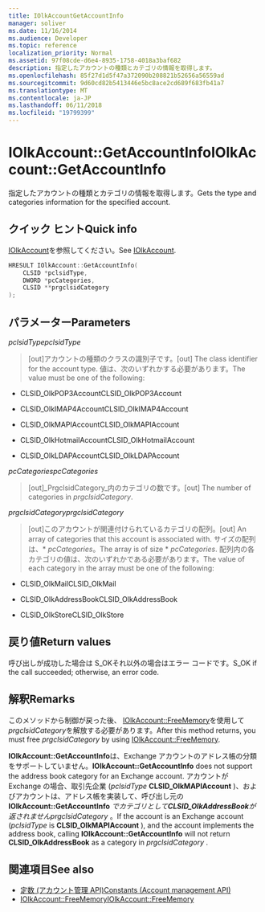 ```yaml
---
title: IOlkAccountGetAccountInfo
manager: soliver
ms.date: 11/16/2014
ms.audience: Developer
ms.topic: reference
localization_priority: Normal
ms.assetid: 97f08cde-d6e4-8935-1758-4018a3baf682
description: 指定したアカウントの種類とカテゴリの情報を取得します。
ms.openlocfilehash: 85f27d1d5f47a372090b208821b52656a56559ad
ms.sourcegitcommit: 9d60cd82b5413446e5bc8ace2cd689f683fb41a7
ms.translationtype: MT
ms.contentlocale: ja-JP
ms.lasthandoff: 06/11/2018
ms.locfileid: "19799399"
---
```

# <a name="iolkaccountgetaccountinfo"></a><span data-ttu-id="80fd4-103">IOlkAccount::GetAccountInfo</span><span class="sxs-lookup"><span data-stu-id="80fd4-103">IOlkAccount::GetAccountInfo</span></span>

<span data-ttu-id="80fd4-104">指定したアカウントの種類とカテゴリの情報を取得します。</span><span class="sxs-lookup"><span data-stu-id="80fd4-104">Gets the type and categories information for the specified account.</span></span>
  
## <a name="quick-info"></a><span data-ttu-id="80fd4-105">クイック ヒント</span><span class="sxs-lookup"><span data-stu-id="80fd4-105">Quick info</span></span>

<span data-ttu-id="80fd4-106">[IOlkAccount](iolkaccount.md)を参照してください。</span><span class="sxs-lookup"><span data-stu-id="80fd4-106">See [IOlkAccount](iolkaccount.md).</span></span>
  
```cpp
HRESULT IOlkAccount::GetAccountInfo(  
    CLSID *pclsidType, 
    DWORD *pcCategories, 
    CLSID **prgclsidCategory 
);

```

## <a name="parameters"></a><span data-ttu-id="80fd4-107">パラメーター</span><span class="sxs-lookup"><span data-stu-id="80fd4-107">Parameters</span></span>

<span data-ttu-id="80fd4-108">_pclsidType_</span><span class="sxs-lookup"><span data-stu-id="80fd4-108">_pclsidType_</span></span>
  
> <span data-ttu-id="80fd4-109">[out]アカウントの種類のクラスの識別子です。</span><span class="sxs-lookup"><span data-stu-id="80fd4-109">[out] The class identifier for the account type.</span></span> <span data-ttu-id="80fd4-110">値は、次のいずれかする必要があります。</span><span class="sxs-lookup"><span data-stu-id="80fd4-110">The value must be one of the following:</span></span>
    
   - <span data-ttu-id="80fd4-111">CLSID_OlkPOP3Account</span><span class="sxs-lookup"><span data-stu-id="80fd4-111">CLSID_OlkPOP3Account</span></span> 
    
   - <span data-ttu-id="80fd4-112">CLSID_OlkIMAP4Account</span><span class="sxs-lookup"><span data-stu-id="80fd4-112">CLSID_OlkIMAP4Account</span></span> 
    
   - <span data-ttu-id="80fd4-113">CLSID_OlkMAPIAccount</span><span class="sxs-lookup"><span data-stu-id="80fd4-113">CLSID_OlkMAPIAccount</span></span> 
    
   - <span data-ttu-id="80fd4-114">CLSID_OlkHotmailAccount</span><span class="sxs-lookup"><span data-stu-id="80fd4-114">CLSID_OlkHotmailAccount</span></span> 
    
   - <span data-ttu-id="80fd4-115">CLSID_OlkLDAPAccount</span><span class="sxs-lookup"><span data-stu-id="80fd4-115">CLSID_OlkLDAPAccount</span></span>
    
<span data-ttu-id="80fd4-116">_pcCategories_</span><span class="sxs-lookup"><span data-stu-id="80fd4-116">_pcCategories_</span></span>
  
> <span data-ttu-id="80fd4-117">[out]_PrgclsidCategory_内のカテゴリの数です。</span><span class="sxs-lookup"><span data-stu-id="80fd4-117">[out] The number of categories in  _prgclsidCategory_.</span></span>
    
<span data-ttu-id="80fd4-118">_prgclsidCategory_</span><span class="sxs-lookup"><span data-stu-id="80fd4-118">_prgclsidCategory_</span></span>
  
> <span data-ttu-id="80fd4-119">[out]このアカウントが関連付けられているカテゴリの配列。</span><span class="sxs-lookup"><span data-stu-id="80fd4-119">[out] An array of categories that this account is associated with.</span></span> <span data-ttu-id="80fd4-120">サイズの配列は、\* _pcCategories_。</span><span class="sxs-lookup"><span data-stu-id="80fd4-120">The array is of size \* _pcCategories_.</span></span> <span data-ttu-id="80fd4-121">配列内の各カテゴリの値は、次のいずれかである必要があります。</span><span class="sxs-lookup"><span data-stu-id="80fd4-121">The value of each category in the array must be one of the following:</span></span>
    
   - <span data-ttu-id="80fd4-122">CLSID_OlkMail</span><span class="sxs-lookup"><span data-stu-id="80fd4-122">CLSID_OlkMail</span></span>
    
   - <span data-ttu-id="80fd4-123">CLSID_OlkAddressBook</span><span class="sxs-lookup"><span data-stu-id="80fd4-123">CLSID_OlkAddressBook</span></span>
    
   - <span data-ttu-id="80fd4-124">CLSID_OlkStore</span><span class="sxs-lookup"><span data-stu-id="80fd4-124">CLSID_OlkStore</span></span>
    
## <a name="return-values"></a><span data-ttu-id="80fd4-125">戻り値</span><span class="sxs-lookup"><span data-stu-id="80fd4-125">Return values</span></span>

<span data-ttu-id="80fd4-126">呼び出しが成功した場合は S_OKそれ以外の場合はエラー コードです。</span><span class="sxs-lookup"><span data-stu-id="80fd4-126">S_OK if the call succeeded; otherwise, an error code.</span></span>
  
## <a name="remarks"></a><span data-ttu-id="80fd4-127">解釈</span><span class="sxs-lookup"><span data-stu-id="80fd4-127">Remarks</span></span>

<span data-ttu-id="80fd4-128">このメソッドから制御が戻った後、 [IOlkAccount::FreeMemory](iolkaccount-freememory.md)を使用して*prgclsidCategory*を解放する必要があります。</span><span class="sxs-lookup"><span data-stu-id="80fd4-128">After this method returns, you must free  *prgclsidCategory*  by using [IOlkAccount::FreeMemory](iolkaccount-freememory.md).</span></span>
  
<span data-ttu-id="80fd4-129">**IOlkAccount::GetAccountInfo**は、Exchange アカウントのアドレス帳の分類をサポートしていません。</span><span class="sxs-lookup"><span data-stu-id="80fd4-129">**IOlkAccount::GetAccountInfo** does not support the address book category for an Exchange account.</span></span> <span data-ttu-id="80fd4-130">アカウントが Exchange の場合、取引先企業 (*pclsidType* **CLSID_OlkMAPIAccount** )、およびアカウントは、アドレス帳を実装して、呼び出し元の**IOlkAccount::GetAccountInfo** *でカテゴリとして**CLSID_OlkAddressBook**が返されませんprgclsidCategory* 。</span><span class="sxs-lookup"><span data-stu-id="80fd4-130">If the account is an Exchange account (*pclsidType*  is **CLSID_OlkMAPIAccount** ), and the account implements the address book, calling **IOlkAccount::GetAccountInfo** will not return **CLSID_OlkAddressBook** as a category in  *prgclsidCategory*  .</span></span> 
  
## <a name="see-also"></a><span data-ttu-id="80fd4-131">関連項目</span><span class="sxs-lookup"><span data-stu-id="80fd4-131">See also</span></span>

- [<span data-ttu-id="80fd4-132">定数 (アカウント管理 API)</span><span class="sxs-lookup"><span data-stu-id="80fd4-132">Constants (Account management API)</span></span>](constants-account-management-api.md)  
- [<span data-ttu-id="80fd4-133">IOlkAccount::FreeMemory</span><span class="sxs-lookup"><span data-stu-id="80fd4-133">IOlkAccount::FreeMemory</span></span>](iolkaccount-freememory.md)


